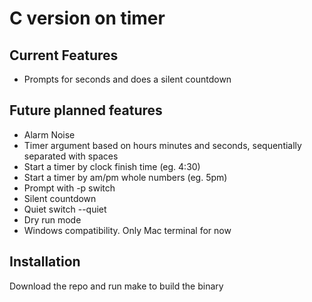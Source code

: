 # C version on timer

## Current Features
- Prompts for seconds and does a silent countdown

## Future planned features
- Alarm Noise
- Timer argument based on hours minutes and seconds, sequentially separated
  with spaces
- Start a timer by clock finish time (eg. 4:30)
- Start a timer by am/pm whole numbers (eg. 5pm)
- Prompt with -p switch
- Silent countdown
- Quiet switch --quiet
- Dry run mode
- Windows compatibility. Only Mac terminal for now

## Installation

Download the repo and run make to build the binary
